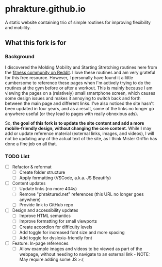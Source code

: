 # phrakture.github.io

A static website containing trio of simple routines for improving flexibility and mobility.

## What this fork is for

### Background

I discovered the Molding Mobility and Starting Stretching routines here from the [fitness community on Reddit](https://reddit.com/r/fitness). I love these routines and am very grateful for this free resource. However, I personally have found it a little cumbersome to reference these pages when I'm actively trying to do the routines at the gym before or after a workout. This is mainly because I am viewing the pages on a (relatively) small smartphone screen, which causes some design issues and makes it annoying to switch back and forth between the main page and different links. I've also noticed the site hasn't been updated in four years, and as a result, some of the links no longer go anywhere useful (or they lead to pages with really obnoxious ads).

So, **the goal of this fork is to update the site content and add a more mobile-friendly design, without changing the core content**. While I may add or update reference material (external links, images, and videos), I will not be updating any of the actual text of the site, as I think Mister Griffin has done a fine job on all that.

### TODO List

- [ ] Refactor & reformat
  - [ ] Create folder structure
  - [ ] Apply formatting (VSCode, a.k.a. JS Beautify)
- [ ] Content updates
  - [ ] Update links (no more 404s)
  - [ ] Remove "phraktured.net" references (this URL no longer goes anywhere)
  - [ ] Provide link to GitHub repo
- [ ] Design and accessibility updates
  - [ ] Improve HTML semantics
  - [ ] Improve formatting for small viewports
  - [ ] Create accordion for difficulty levels
  - [ ] Add toggle for increased font size and more spacing
  - [ ] Add toggle for dyslexia-friendly font
- [ ] Feature: In-page references
  - [ ] Allow example images and videos to be viewed as part of the webpage, without needing to navigate to an external link - NOTE: May require adding some JS >:(
